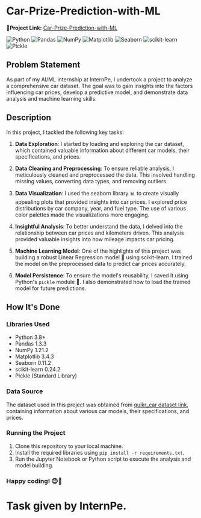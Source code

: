# Car-Prize-Prediction-with-ML
**🔗Project Link:** [Car-Prize-Prediction-with-ML](https://github.com/Sanskriti1102/Car-Prize-Prediction-with-ML/blob/main/Car%20Prize%20Prediction%20with%20ML.ipynb)

![Python](https://img.shields.io/badge/Python-3.8%2B-blue)
![Pandas](https://img.shields.io/badge/Pandas-1.3.3-blue)
![NumPy](https://img.shields.io/badge/NumPy-1.21.2-blue)
![Matplotlib](https://img.shields.io/badge/Matplotlib-3.4.3-blue)
![Seaborn](https://img.shields.io/badge/Seaborn-0.11.2-blue)
![scikit-learn](https://img.shields.io/badge/scikit--learn-0.24.2-blue)
![Pickle](https://img.shields.io/badge/Pickle-Standard%20Library-blue)

## Problem Statement

As part of my AI/ML internship at InternPe, I undertook a project to analyze a comprehensive car dataset. The goal was to gain insights into the factors influencing car prices, develop a predictive model, and demonstrate data analysis and machine learning skills.

## Description

In this project, I tackled the following key tasks:

1. **Data Exploration**: I started by loading and exploring the car dataset, which contained valuable information about different car models, their specifications, and prices.

2. **Data Cleaning and Preprocessing**: To ensure reliable analysis, I meticulously cleaned and preprocessed the data. This involved handling missing values, converting data types, and removing outliers.

3. **Data Visualization**: I used the seaborn library 📊 to create visually appealing plots that provided insights into car prices. I explored price distributions by car company, year, and fuel type. The use of various color palettes made the visualizations more engaging.

4. **Insightful Analysis**: To better understand the data, I delved into the relationship between car prices and kilometers driven. This analysis provided valuable insights into how mileage impacts car pricing.

5. **Machine Learning Model**: One of the highlights of this project was building a robust Linear Regression model 🤖 using scikit-learn. I trained the model on the preprocessed data to predict car prices accurately.

6. **Model Persistence**: To ensure the model's reusability, I saved it using Python's `pickle` module 🥒. I also demonstrated how to load the trained model for future predictions.

## How It's Done

### Libraries Used
- Python 3.8+
- Pandas 1.3.3
- NumPy 1.21.2
- Matplotlib 3.4.3
- Seaborn 0.11.2
- scikit-learn 0.24.2
- Pickle (Standard Library)

### Data Source
The dataset used in this project was obtained from [quikr_car dataset link](https://github.com/Sanskriti1102/Car-Prize-Prediction-with-ML/blob/main/quikr_car.csv), containing information about various car models, their specifications, and prices.

### Running the Project
1. Clone this repository to your local machine.
2. Install the required libraries using `pip install -r requirements.txt`.
3. Run the Jupyter Notebook or Python script to execute the analysis and model building.

### Happy coding! 😊🚗

# Task given by InternPe.
